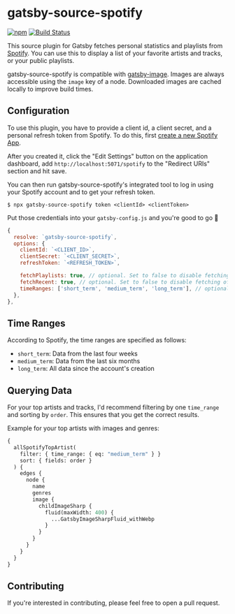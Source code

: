 # gatsby-source-spotify

[![npm](https://img.shields.io/npm/v/gatsby-source-spotify.svg)](https://www.npmjs.com/package/gatsby-source-spotify) [![Build Status](https://travis-ci.org/leolabs/gatsby-source-spotify.svg?branch=master)](https://travis-ci.org/leolabs/gatsby-source-spotify)

This source plugin for Gatsby fetches personal statistics and playlists from
[Spotify](https://spotify.com). You can use this to display a list of your
favorite artists and tracks, or your public playlists.

gatsby-source-spotify is compatible with [gatsby-image](https://www.gatsbyjs.org/packages/gatsby-image/).
Images are always accessible using the `image` key of a node. Downloaded images are
cached locally to improve build times.

## Configuration

To use this plugin, you have to provide a client id, a client secret,
and a personal refresh token from Spotify. To do this, first
[create a new Spotify App](https://developer.spotify.com/dashboard/applications).

After you created it, click the "Edit Settings" button on the application dashboard, add `http://localhost:5071/spotify` to the "Redirect URIs" section and hit save.

You can then run gatsby-source-spotify's integrated tool to log in using your
Spotify account and to get your refresh token.

```shell
$ npx gatsby-source-spotify token <clientId> <clientToken>
```

Put those credentials into your `gatsby-config.js` and you're good to go 🎉

```javascript
{
  resolve: `gatsby-source-spotify`,
  options: {
    clientId: `<CLIENT_ID>`,
    clientSecret: `<CLIENT_SECRET>`,
    refreshToken: `<REFRESH_TOKEN>`,

    fetchPlaylists: true, // optional. Set to false to disable fetching of your playlists
    fetchRecent: true, // optional. Set to false to disable fetching of your recently played tracks
    timeRanges: ['short_term', 'medium_term', 'long_term'], // optional. Set time ranges to be fetched
  },
},
```

## Time Ranges

According to Spotify, the time ranges are specified as follows:

- `short_term`: Data from the last four weeks
- `medium_term`: Data from the last six months
- `long_term`: All data since the account's creation

## Querying Data

For your top artists and tracks, I'd recommend filtering by one `time_range` and
sorting by `order`. This ensures that you get the correct results.

Example for your top artists with images and genres:

```graphql
{
  allSpotifyTopArtist(
    filter: { time_range: { eq: "medium_term" } }
    sort: { fields: order }
  ) {
    edges {
      node {
        name
        genres
        image {
          childImageSharp {
            fluid(maxWidth: 400) {
              ...GatsbyImageSharpFluid_withWebp
            }
          }
        }
      }
    }
  }
}
```

## Contributing

If you're interested in contributing, please feel free to open a pull request.
